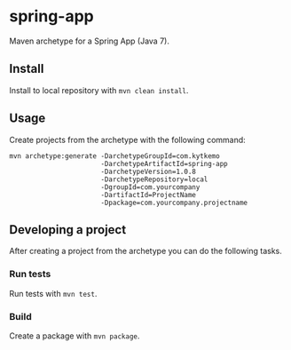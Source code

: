 # spring-app

Maven archetype for a Spring App (Java 7).

## Install

Install to local repository with `mvn clean install`.

## Usage

Create projects from the archetype with the following command:

    mvn archetype:generate -DarchetypeGroupId=com.kytkemo
                           -DarchetypeArtifactId=spring-app
                           -DarchetypeVersion=1.0.8
                           -DarchetypeRepository=local
                           -DgroupId=com.yourcompany
                           -DartifactId=ProjectName
                           -Dpackage=com.yourcompany.projectname

## Developing a project

After creating a project from the archetype you can do the following tasks.

### Run tests

Run tests with `mvn test`.

### Build

Create a package with `mvn package`.

